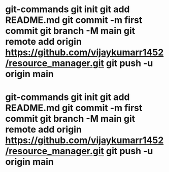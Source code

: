 # git-commands git init git add README.md git commit -m first commit git branch -M main git remote add origin https://github.com/vijaykumarr1452/resource_manager.git git push -u origin main
# git-commands git init git add README.md git commit -m first commit git branch -M main git remote add origin https://github.com/vijaykumarr1452/resource_manager.git git push -u origin main
